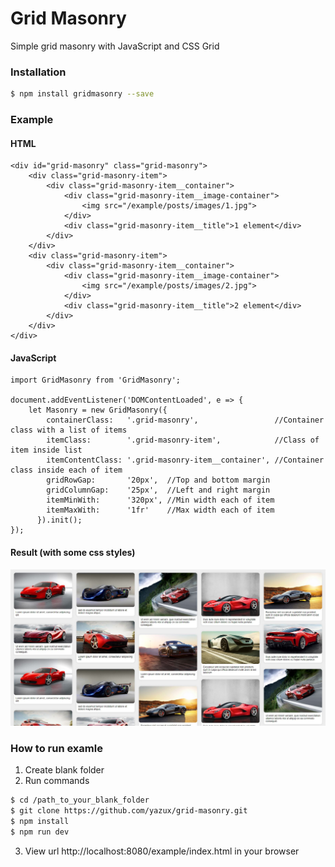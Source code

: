 # Grid Masonry
Simple grid masonry with JavaScript and CSS Grid
### Installation
```sh
$ npm install gridmasonry --save
```

### Example

#### HTML
```
<div id="grid-masonry" class="grid-masonry">
    <div class="grid-masonry-item">
        <div class="grid-masonry-item__container">
            <div class="grid-masonry-item__image-container">
                <img src="/example/posts/images/1.jpg">
            </div>
            <div class="grid-masonry-item__title">1 element</div>
        </div>
    </div>
    <div class="grid-masonry-item">
        <div class="grid-masonry-item__container">
            <div class="grid-masonry-item__image-container">
                <img src="/example/posts/images/2.jpg">
            </div>
            <div class="grid-masonry-item__title">2 element</div>
        </div>
    </div>
</div>
```
#### JavaScript
```
import GridMasonry from 'GridMasonry';

document.addEventListener('DOMContentLoaded', e => {
    let Masonry = new GridMasonry({
        containerClass:   '.grid-masonry',                 //Container class with a list of items
        itemClass:        '.grid-masonry-item',            //Class of item inside list
        itemContentClass: '.grid-masonry-item__container', //Container class inside each of item
        gridRowGap:       '20px',  //Top and bottom margin
        gridColumnGap:    '25px',  //Left and right margin
        itemMinWith:      '320px', //Min width each of item
        itemMaxWith:      '1fr'    //Max width each of item
      }).init();
});
```
#### Result (with some css styles)
![example](https://raw.githubusercontent.com/yazux/grid-masonry/master/example/example.JPG)

### How to run examle
1. Create blank folder
2. Run commands
```sh
$ cd /path_to_your_blank_folder
$ git clone https://github.com/yazux/grid-masonry.git  
$ npm install
$ npm run dev
```
3. View url http://localhost:8080/example/index.html in your browser
